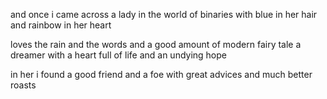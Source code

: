 and once i came across a lady
in the world of binaries
with blue in her hair
and rainbow in her heart

loves the rain and the words
and a good amount of modern fairy tale
a dreamer with a heart full of life
and an undying hope

in her i found
a good friend and a foe
with great advices
and much better roasts 
